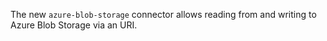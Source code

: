 The new `azure-blob-storage` connector allows reading from and writing
to Azure Blob Storage via an URI.